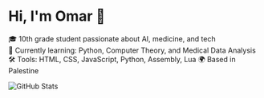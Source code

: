 # Hi, I'm Omar 👋

🎓 10th grade student passionate about AI, medicine, and tech  
🧠 Currently learning: Python, Computer Theory, and Medical Data Analysis  
🛠️ Tools: HTML, CSS, JavaScript, Python, Assembly, Lua
🌍 Based in Palestine  

![GitHub Stats](https://github-readme-stats.vercel.app/api?username=your-username&show_icons=true&theme=radical)
